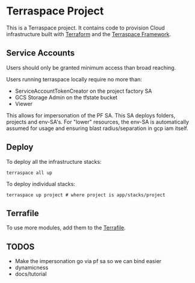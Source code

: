 # Terraspace Project

This is a Terraspace project. It contains code to provision Cloud infrastructure
built with [Terraform](https://www.terraform.io/) and the [Terraspace Framework](https://terraspace.cloud/).

## Service Accounts

Users should only be granted minimum access than broad reaching.

Users running terraspace locally require no more than:

-   ServiceAccountTokenCreator on the project factory SA
-   GCS Storage Admin on the tfstate bucket
-   Viewer

This allows for impersonation of the PF SA. This SA deploys folders, projects
and env-SA's. For "lower" resources, the env-SA is automatically assumed
for usage and ensuring blast radius/separation in gcp iam itself.

## Deploy

To deploy all the infrastructure stacks:

    terraspace all up

To deploy individual stacks:

    terraspace up project # where project is app/stacks/project

## Terrafile

To use more modules, add them to the [Terrafile](https://terraspace.cloud/docs/terrafile/).

## TODOS

-   Make the impersonation go via pf sa so we can bind easier
-   dynamicness
-   docs/tutorial
